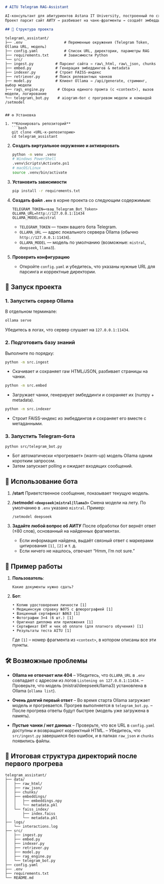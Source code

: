 ```markdown
# AITU Telegram RAG-Assistant

AI-консультант для абитуриентов Astana IT University, построенный по схеме Retrieval-Augmented Generation (RAG).
Проект парсит сайт АИТУ → разбивает на чанк-фрагменты → создаёт эмбеддинги → строит FAISS-индекс → отвечает на вопросы в Telegram через aiogram + Ollama.

## 📁 Структура проекта

```
```
telegram\_assistant/
├── .env                   # Переменные окружения (Telegram Token, Ollama URL, модель)
├── config.yaml            # Список URL, директории, параметры RAG
├── requirements.txt       # Зависимости Python
└── src/
├── ingest.py          # Парсинг сайта → raw\_html, raw\_json, chunks
├── embed.py           # Генерация эмбеддингов & metadata
├── indexer.py         # Строит FAISS-индекс
├── retriever.py       # Поиск релевантных чанков
├── model.py           # Клиент Ollama → /api/generate, стриминг, выбор модели
├── rag\_engine.py      # Сборка единого промта (с <context>), вызов модели, логирование
└── telegram\_bot.py    # aiogram-бот с прогревом модели и командой /setmodel
```

````

## ⚙️ Установка

1. **Клонировать репозиторий**
   ```bash
   git clone <URL-к-репозиторию>
   cd telegram_assistant
````

2. **Создать виртуальное окружение и активировать**

   ```bash
   python -m venv .venv
   # Windows PowerShell
   .venv\Scripts\Activate.ps1
   # macOS/Linux
   source .venv/bin/activate
   ```

3. **Установить зависимости**

   ```bash
   pip install -r requirements.txt
   ```

4. **Создать файл `.env`** в корне проекта со следующим содержимым:

   ```dotenv
   TELEGRAM_TOKEN=<ваш_Telegram_Bot_Token>
   OLLAMA_URL=http://127.0.0.1:11434
   OLLAMA_MODEL=mistral
   ```

   * `TELEGRAM_TOKEN` — токен вашего бота Telegram.
   * `OLLAMA_URL` — адрес локального сервера Ollama (обычно `http://127.0.0.1:11434`).
   * `OLLAMA_MODEL` — модель по умолчанию (возможные: `mistral`, `deepseek`, `llama3`).

5. **Проверить конфигурацию**

   * Откройте `config.yaml` и убедитесь, что указаны нужные URL для парсинга и корректные директории.

## 🚀 Запуск проекта

### 1. Запустить сервер Ollama

В отдельном терминале:

```bash
ollama serve
```

Убедитесь в логах, что сервер слушает на `127.0.0.1:11434`.

### 2. Подготовить базу знаний

Выполните по порядку:

```bash
python -m src.ingest
```

* Скачивает и сохраняет raw HTML/JSON, разбивает страницы на чанки.

```bash
python -m src.embed
```

* Загружает чанки, генерирует эмбеддинги и сохраняет их (numpy + metadata).

```bash
python -m src.indexer
```

* Строит FAISS-индекс из эмбеддингов и сохраняет его вместе с метаданными.

### 3. Запустить Telegram-бота

```bash
python src/telegram_bot.py
```

* Бот автоматически «прогревает» (warm-up) модель Ollama одним коротким запросом.
* Затем запускает polling и ожидает входящих сообщений.

## 💬 Использование бота

1. **/start**
   Приветственное сообщение, показывает текущую модель.

2. **/setmodel `<deepseek|mistral|llama3>`**
   Смена модели на лету. По умолчанию в `.env` указано `mistral`.
   Пример:

   ```
   /setmodel deepseek
   ```

3. **Задайте любой вопрос об АИТУ**
   После обработки бот вернёт ответ (≤80 слов), основанный на найденных фрагментах.

   * Если информация найдена, выдаёт связный ответ с маркерами цитирования `[1]`, `[2]` и т. д.
   * Если ничего не нашлось, отвечает “Hmm, I’m not sure.”

## 📖 Пример работы

1. **Пользователь**:

   ```
   Какие документы нужно сдать?
   ```
2. **Бот**:

   ```
   • Копию удостоверения личности [1]
   • Медицинскую справку №075 с флюорографией [1]
   • Вакцинный сертификат №063 [1]
   • Фотографии 3×4 (6 шт.) [1]
   • Оригинал диплома или приложения [1]
   • Сертификат ЕНТ и чек об оплате (для платного обучения) [1]
   • Результаты теста AITU [1]
   ```

   Где `[1]` – номер фрагмента из `<context>`, в котором описаны все эти пункты.

## 🛠️ Возможные проблемы

* **Ollama не отвечает или 404**
  – Убедитесь, что `OLLAMA_URL` в `.env` совпадает с адресом из логов `Listening on 127.0.0.1:11434`.
  – Проверьте, что модель (mistral/deepseek/llama3) установлена в Ollama (`ollama list`).

* **Очень долгий первый ответ**
  – Во время старта Ollama загружает модель и прогревается. Прогрев выполняется в `telegram_bot.py`.
  – После прогрева ответы будут быстрее (модель уже загружена в память).

* **Пустые чанки / нет данных**
  – Проверьте, что все URL в `config.yaml` доступны и возвращают корректный HTML.
  – Убедитесь, что `src/ingest.py` завершился без ошибок, и в папках `raw_json` и `chunks` появились файлы.

## 📂 Итоговая структура директорий после первого прогрева

```
telegram_assistant/
├── data/
│   ├── raw_html/
│   ├── raw_json/
│   ├── chunks/
│   ├── embeddings/
│   │   ├── embeddings.npy
│   │   └── metadata.pkl
│   └── faiss_index/
│       ├── index.faiss
│       └── metadata.pkl
├── logs/
│   └── interactions.log
├── src/
│   ├── ingest.py
│   ├── embed.py
│   ├── indexer.py
│   ├── retriever.py
│   ├── model.py
│   ├── rag_engine.py
│   └── telegram_bot.py
├── config.yaml
├── .env
├── requirements.txt
└── README.md
```




